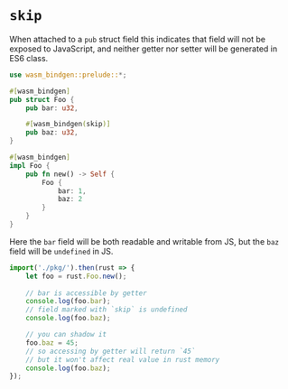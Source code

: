 # `skip`

When attached to a `pub` struct field this indicates that field will not be exposed to JavaScript,
and neither getter nor setter will be generated in ES6 class.

```rust
use wasm_bindgen::prelude::*;

#[wasm_bindgen]
pub struct Foo {
    pub bar: u32,

    #[wasm_bindgen(skip)]
    pub baz: u32,
}

#[wasm_bindgen]
impl Foo {
    pub fn new() -> Self {
        Foo {
            bar: 1,
            baz: 2
        }
    }
}
```

Here the `bar` field will be both readable and writable from JS, but the
`baz` field will be `undefined` in JS.

```js
import('./pkg/').then(rust => {
    let foo = rust.Foo.new();
    
    // bar is accessible by getter
    console.log(foo.bar);
    // field marked with `skip` is undefined
    console.log(foo.baz);      

    // you can shadow it
    foo.baz = 45;       
    // so accessing by getter will return `45`
    // but it won't affect real value in rust memory
    console.log(foo.baz);
});
```
